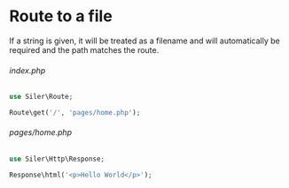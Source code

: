 # Route to a file

If a string is given, it will be treated as a filename and will automatically be required and the path matches the route.

###### index.php
```php
use Siler\Route;

Route\get('/', 'pages/home.php');
```

###### pages/home.php
```php
use Siler\Http\Response;

Response\html('<p>Hello World</p>');
```
